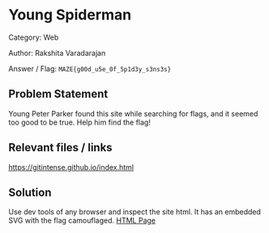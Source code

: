 # **Young Spiderman**

Category: Web

Author: Rakshita Varadarajan

Answer / Flag: `MAZE{g00d_u5e_0f_5p1d3y_s3ns3s}`

## Problem Statement

Young Peter Parker found this site while searching for flags, and it seemed too good to be true. Help him find the flag!

## Relevant files / links

https://gitintense.github.io/index.html


## Solution

Use dev tools of any browser and inspect the site html. It has an embedded SVG with the flag camouflaged.
[HTML Page](./index.html)
